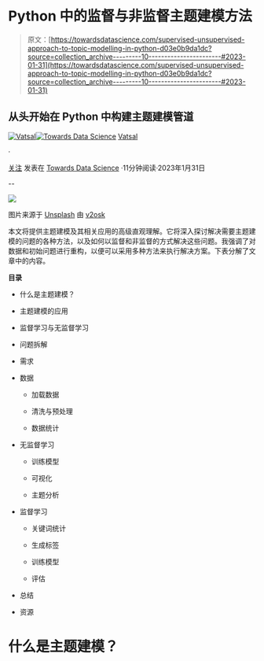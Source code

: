 # Python 中的监督与非监督主题建模方法

> 原文：[https://towardsdatascience.com/supervised-unsupervised-approach-to-topic-modelling-in-python-d03e0b9da1dc?source=collection_archive---------10-----------------------#2023-01-31](https://towardsdatascience.com/supervised-unsupervised-approach-to-topic-modelling-in-python-d03e0b9da1dc?source=collection_archive---------10-----------------------#2023-01-31)

## 从头开始在 Python 中构建主题建模管道

[](https://vatsal12-p.medium.com/?source=post_page-----d03e0b9da1dc--------------------------------)[![Vatsal](../Images/f9648ff1f084b5b3361d90caf8c15959.png)](https://vatsal12-p.medium.com/?source=post_page-----d03e0b9da1dc--------------------------------)[](https://towardsdatascience.com/?source=post_page-----d03e0b9da1dc--------------------------------)[![Towards Data Science](../Images/a6ff2676ffcc0c7aad8aaf1d79379785.png)](https://towardsdatascience.com/?source=post_page-----d03e0b9da1dc--------------------------------) [Vatsal](https://vatsal12-p.medium.com/?source=post_page-----d03e0b9da1dc--------------------------------)

·

[关注](https://medium.com/m/signin?actionUrl=https%3A%2F%2Fmedium.com%2F_%2Fsubscribe%2Fuser%2F1c849b1a8ec0&operation=register&redirect=https%3A%2F%2Ftowardsdatascience.com%2Fsupervised-unsupervised-approach-to-topic-modelling-in-python-d03e0b9da1dc&user=Vatsal&userId=1c849b1a8ec0&source=post_page-1c849b1a8ec0----d03e0b9da1dc---------------------post_header-----------) 发表在 [Towards Data Science](https://towardsdatascience.com/?source=post_page-----d03e0b9da1dc--------------------------------) ·11分钟阅读·2023年1月31日[](https://medium.com/m/signin?actionUrl=https%3A%2F%2Fmedium.com%2F_%2Fvote%2Ftowards-data-science%2Fd03e0b9da1dc&operation=register&redirect=https%3A%2F%2Ftowardsdatascience.com%2Fsupervised-unsupervised-approach-to-topic-modelling-in-python-d03e0b9da1dc&user=Vatsal&userId=1c849b1a8ec0&source=-----d03e0b9da1dc---------------------clap_footer-----------)

--

[](https://medium.com/m/signin?actionUrl=https%3A%2F%2Fmedium.com%2F_%2Fbookmark%2Fp%2Fd03e0b9da1dc&operation=register&redirect=https%3A%2F%2Ftowardsdatascience.com%2Fsupervised-unsupervised-approach-to-topic-modelling-in-python-d03e0b9da1dc&source=-----d03e0b9da1dc---------------------bookmark_footer-----------)![](../Images/0091d080160c43289a310e2c3495bcb5.png)

图片来源于 [Unsplash](https://unsplash.com/photos/c9OfrVeD_tQ) 由 [v2osk](https://unsplash.com/@v2osk)

本文将提供主题建模及其相关应用的高级直观理解。它将深入探讨解决需要主题建模的问题的各种方法，以及如何以监督和非监督的方式解决这些问题。我强调了对数据和初始问题进行重构，以便可以采用多种方法来执行解决方案。下表分解了文章中的内容。

**目录**

+   什么是主题建模？

+   主题建模的应用

+   监督学习与无监督学习

+   问题拆解

+   需求

+   数据

    - 加载数据

    - 清洗与预处理

    - 数据统计

+   无监督学习

    - 训练模型

    - 可视化

    - 主题分析

+   监督学习

    - 关键词统计

    - 生成标签

    - 训练模型

    - 评估

+   总结

+   资源

# 什么是主题建模？
